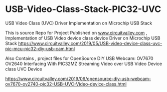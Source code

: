 # USB-Video-Class-Stack-PIC32-UVC
USB Video Class (UVC) Driver Implementation on Microchip USB Stack

This is source Repo for Project Published on www.circuitvalley.com , Implementation of USB Video device class device Driver on Microchip USB Stack
https://www.circuitvalley.com/2019/05/USB-video-device-class-uvc-pic-mcu-pic32-diy-usb-cam.html

Also Contains , project files for 
OpenSource DIY USB Webcam: OV7670 OV2640 Interfacing With PIC32MZ Streaming Video over USB Video Device class UVC Device

https://www.circuitvalley.com/2019/06/opensource-diy-usb-webcam-ov7670-ov2740-pic32-USB-UVC-Video-device-class.html